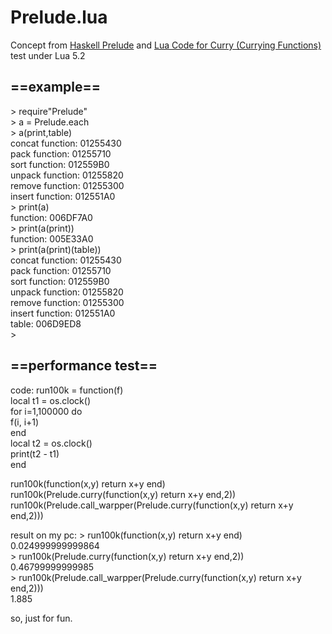 Prelude.lua
===========
Concept from [Haskell Prelude](http://www.haskell.org/ghc/docs/latest/html/libraries/base/Prelude.html) and [Lua Code for Curry (Currying Functions)](http://tinylittlelife.org/?p=249)
test under Lua 5.2
## ==example==
  \> require"Prelude"   
  \> a = Prelude.each   
  \> a(print,table)   
  concat  function: 01255430   
  pack    function: 01255710   
  sort    function: 012559B0   
  unpack  function: 01255820   
  remove  function: 01255300   
  insert  function: 012551A0   
  \> print(a)   
  function: 006DF7A0   
  \> print(a(print))   
  function: 005E33A0   
  \> print(a(print)(table))   
  concat  function: 01255430   
  pack    function: 01255710   
  sort    function: 012559B0   
  unpack  function: 01255820   
  remove  function: 01255300   
  insert  function: 012551A0   
  table: 006D9ED8   
  \>   
  
## ==performance test==
code:
  run100k = function(f)   
    local t1 = os.clock()   
    for i=1,100000 do   
      f(i, i+1)   
    end   
    local t2 = os.clock()   
    print(t2 - t1)   
  end   

  run100k(function(x,y) return x+y end)   
  run100k(Prelude.curry(function(x,y) return x+y end,2))   
  run100k(Prelude.call_warpper(Prelude.curry(function(x,y) return x+y end,2)))   
  
  result on my pc:
  \> run100k(function(x,y) return x+y end)   
  0.024999999999864   
  \> run100k(Prelude.curry(function(x,y) return x+y end,2))   
  0.46799999999985   
  \> run100k(Prelude.call_warpper(Prelude.curry(function(x,y) return x+y end,2)))   
  1.885   
  
  so, just for fun.